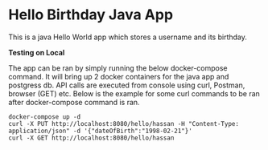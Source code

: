 # Hello Birthday Java App

This is a java Hello World app which stores a username and its birthday.

**Testing on Local**

The app can be ran by simply running the below docker-compose command. It will bring up 2 docker containers for the java app and postgress db.
API calls are executed from console using curl, Postman, browser (GET) etc. Below is the example for some curl commands to be ran after docker-compose command is ran.
```
docker-compose up -d
curl -X PUT http://localhost:8080/hello/hassan -H "Content-Type: application/json" -d '{"dateOfBirth":"1998-02-21"}'
curl -X GET http://localhost:8080/hello/hassan
```




